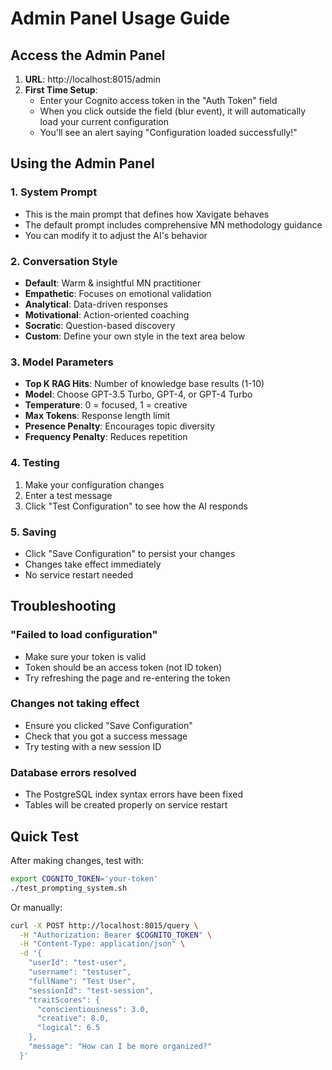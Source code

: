 # Admin Panel Usage Guide

## Access the Admin Panel

1. **URL**: http://localhost:8015/admin
2. **First Time Setup**:
   - Enter your Cognito access token in the "Auth Token" field
   - When you click outside the field (blur event), it will automatically load your current configuration
   - You'll see an alert saying "Configuration loaded successfully!"

## Using the Admin Panel

### 1. System Prompt
- This is the main prompt that defines how Xavigate behaves
- The default prompt includes comprehensive MN methodology guidance
- You can modify it to adjust the AI's behavior

### 2. Conversation Style
- **Default**: Warm & insightful MN practitioner
- **Empathetic**: Focuses on emotional validation
- **Analytical**: Data-driven responses
- **Motivational**: Action-oriented coaching
- **Socratic**: Question-based discovery
- **Custom**: Define your own style in the text area below

### 3. Model Parameters
- **Top K RAG Hits**: Number of knowledge base results (1-10)
- **Model**: Choose GPT-3.5 Turbo, GPT-4, or GPT-4 Turbo
- **Temperature**: 0 = focused, 1 = creative
- **Max Tokens**: Response length limit
- **Presence Penalty**: Encourages topic diversity
- **Frequency Penalty**: Reduces repetition

### 4. Testing
1. Make your configuration changes
2. Enter a test message
3. Click "Test Configuration" to see how the AI responds

### 5. Saving
- Click "Save Configuration" to persist your changes
- Changes take effect immediately
- No service restart needed

## Troubleshooting

### "Failed to load configuration"
- Make sure your token is valid
- Token should be an access token (not ID token)
- Try refreshing the page and re-entering the token

### Changes not taking effect
- Ensure you clicked "Save Configuration"
- Check that you got a success message
- Try testing with a new session ID

### Database errors resolved
- The PostgreSQL index syntax errors have been fixed
- Tables will be created properly on service restart

## Quick Test

After making changes, test with:

```bash
export COGNITO_TOKEN='your-token'
./test_prompting_system.sh
```

Or manually:

```bash
curl -X POST http://localhost:8015/query \
  -H "Authorization: Bearer $COGNITO_TOKEN" \
  -H "Content-Type: application/json" \
  -d '{
    "userId": "test-user",
    "username": "testuser",
    "fullName": "Test User",
    "sessionId": "test-session",
    "traitScores": {
      "conscientiousness": 3.0,
      "creative": 8.0,
      "logical": 6.5
    },
    "message": "How can I be more organized?"
  }'
```